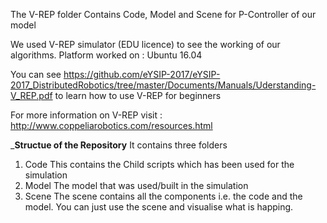 The V-REP folder Contains Code, Model and Scene for P-Controller of our model

We used V-REP simulator (EDU licence) to see the working of our algorithms.
Platform worked on : Ubuntu 16.04 

You can see https://github.com/eYSIP-2017/eYSIP-2017_DistributedRobotics/tree/master/Documents/Manuals/Uderstanding-V_REP.pdf to learn how to use V-REP for beginners

For more information on V-REP visit : http://www.coppeliarobotics.com/resources.html

___Structue of the Repository__
It contains three folders
1) Code
	This contains the Child scripts which has been used for the simulation
2) Model
	The model that was used/built in the simulation
3) Scene
	The scene contains all the components i.e. the code and the model. You can just use the scene and visualise what is happing.